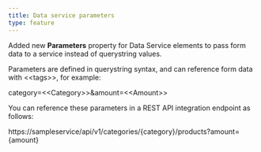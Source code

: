 ```yaml
---
title: Data service parameters
type: feature
---
```


Added new **Parameters** property for Data Service elements to pass form data to a service instead of querystring values.

Parameters are defined in querystring syntax, and can reference form data with &lt;&lt;tags&gt;&gt;, for example:

category=&lt;&lt;Category&gt;&gt;&amount=&lt;&lt;Amount&gt;&gt;

You can reference these parameters in a REST API integration endpoint as follows:

https://sampleservice/api/v1/categories/{category}/products?amount={amount}